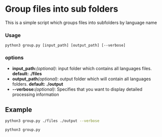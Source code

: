 # Group files into sub folders

This is a simple script which groups files into subfolders by language name

### Usage

```
python3 group.py [input_path] [output_path] [--verbose]
```

### options

- **input_path:**<em>(optional)</em>: input folder which contains all languages files. **default: ./files**
- **output_path**<em>(optional)</em>: output folder which will contain all languages folders. **default: ./output**
- **--verbose:**<em>(optional)</em>: Specifies that you want to display detailed processing information

## Example

```sh
python3 group.py ./files ./output --verbose
```

```
python3 group.py
```

